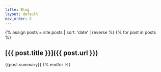 ```yaml
---
title: Blog
layout: default
nav_order: 2
---
```


{% assign posts = site.posts | sort: 'date' | reverse %}
{% for post in posts %}
## [{{ post.title }}]({{ post.url }}) 
<!-- — {{ post.date | date: "%b %d, %Y"}} -->
{{post.summary}}
{% endfor %}